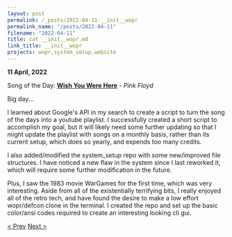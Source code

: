 ```yaml
---
layout: post
permalink: /_posts/2022-04-11-__init__wopr
permalink_name: "/posts/2022-04-11"
filename: "2022-04-11"
title: cat __init__wopr.md
link_title: __init__wopr
projects: wopr,system_setup,website
---
```

**11 April, 2022**

Song of the Day: [**Wish You Were Here**](https://youtu.be/hjpF8ukSrvk) - *Pink Floyd*

Big day...

I learned about Google's API in my search to create a script to turn the song of the days into a youtube playlist. I successfully created a short script to accomplish my goal, but it will likely need some further updating so that I might update the playlist with songs on a monthly basis, rather than its current setup, which does so yearly, and expends too many credits.

I also added/modified the system_setup repo with some new/improved file structures. I have noticed a new flaw in the system since I last reworked it, which will require some further modification in the future.

Plus, I saw the 1983 movie WarGames for the first time, which was very interesting. Aside from all of the existentially terrifying bits, I really enjoyed all of the retro tech, and have found the desire to make a low effort wopr/defcon clone in the terminal. I created the repo and set up the basic color/ansi codes required to create an interesting looking cli gui.

[< Prev](/_posts/2022-04-10-more_system_tweaks)    [Next >](/_posts/2022-04-12-background)
